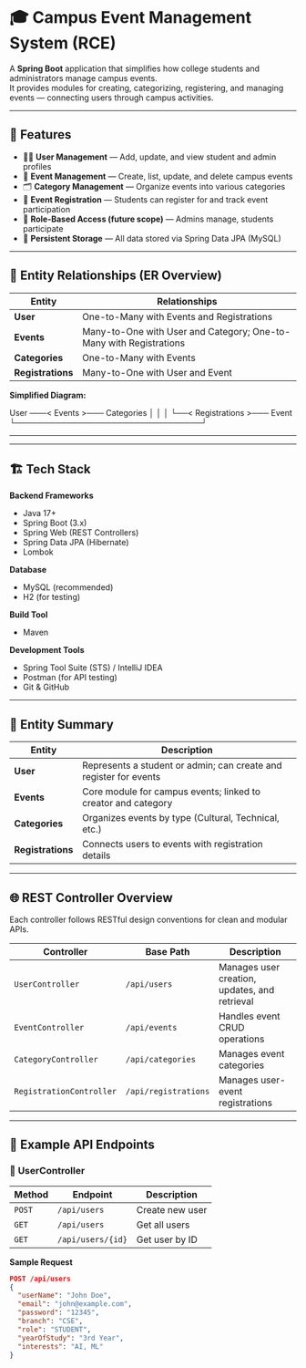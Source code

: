 # 🎓 Campus Event Management System (RCE)

A **Spring Boot** application that simplifies how college students and administrators manage campus events.  
It provides modules for creating, categorizing, registering, and managing events — connecting users through campus activities.

---

## 🚀 Features

- 👨‍🎓 **User Management** — Add, update, and view student and admin profiles  
- 🎯 **Event Management** — Create, list, update, and delete campus events  
- 🗂️ **Category Management** — Organize events into various categories  
- 📝 **Event Registration** — Students can register for and track event participation  
- 🔐 **Role-Based Access (future scope)** — Admins manage, students participate  
- 💾 **Persistent Storage** — All data stored via Spring Data JPA (MySQL)

---

## 🧩 Entity Relationships (ER Overview)

| Entity | Relationships |
|---------|----------------|
| **User** | One-to-Many with Events and Registrations |
| **Events** | Many-to-One with User and Category; One-to-Many with Registrations |
| **Categories** | One-to-Many with Events |
| **Registrations** | Many-to-One with User and Event |

**Simplified Diagram:**



User ───< Events >─── Categories
│ │
│ └──< Registrations >─── Event
└─────────────────────────────────┘


---


---

## 🏗️ Tech Stack

**Backend Frameworks**
- Java 17+
- Spring Boot (3.x)
- Spring Web (REST Controllers)
- Spring Data JPA (Hibernate)
- Lombok

**Database**
- MySQL (recommended)
- H2 (for testing)

**Build Tool**
- Maven

**Development Tools**
- Spring Tool Suite (STS) / IntelliJ IDEA
- Postman (for API testing)
- Git & GitHub

---

## 🧠 Entity Summary

| Entity | Description |
|---------|-------------|
| **User** | Represents a student or admin; can create and register for events |
| **Events** | Core module for campus events; linked to creator and category |
| **Categories** | Organizes events by type (Cultural, Technical, etc.) |
| **Registrations** | Connects users to events with registration details |

---

## 🌐 REST Controller Overview

Each controller follows RESTful design conventions for clean and modular APIs.

| Controller | Base Path | Description |
|-------------|------------|-------------|
| `UserController` | `/api/users` | Manages user creation, updates, and retrieval |
| `EventController` | `/api/events` | Handles event CRUD operations |
| `CategoryController` | `/api/categories` | Manages event categories |
| `RegistrationController` | `/api/registrations` | Manages user-event registrations |

---

## 📡 Example API Endpoints

### 👤 **UserController**
| Method | Endpoint | Description |
|---------|-----------|-------------|
| `POST` | `/api/users` | Create new user |
| `GET` | `/api/users` | Get all users |
| `GET` | `/api/users/{id}` | Get user by ID |

**Sample Request**
```json
POST /api/users
{
  "userName": "John Doe",
  "email": "john@example.com",
  "password": "12345",
  "branch": "CSE",
  "role": "STUDENT",
  "yearOfStudy": "3rd Year",
  "interests": "AI, ML"
}
